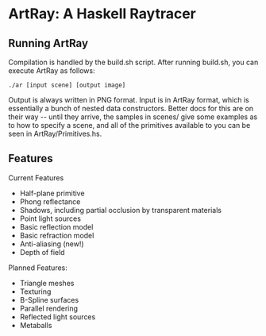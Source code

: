 ArtRay: A Haskell Raytracer
===========================

Running ArtRay
--------------

Compilation is handled by the build.sh script. After running build.sh,
you can execute ArtRay as follows:

    ./ar [input scene] [output image]

Output is always written in PNG format. Input is in ArtRay format, which is
essentially a bunch of nested data constructors. Better docs for this are on
their way -- until they arrive, the samples in scenes/ give some examples as to
how to specify a scene, and all of the primitives available to you can be seen
in ArtRay/Primitives.hs.

Features
----------------
Current Features

* Half-plane primitive
* Phong reflectance
* Shadows, including partial occlusion by transparent materials
* Point light sources
* Basic reflection model
* Basic refraction model
* Anti-aliasing (new!)
* Depth of field

Planned Features:

* Triangle meshes
* Texturing
* B-Spline surfaces
* Parallel rendering
* Reflected light sources
* Metaballs
